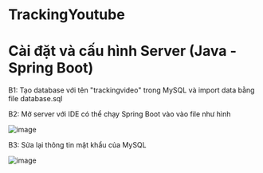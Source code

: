 # TrackingYoutube

# Cài đặt và cấu hình Server (Java - Spring Boot)
B1: Tạo database với tên "trackingvideo" trong MySQL và import data bằng file database.sql

B2: Mở server với IDE có thể chạy Spring Boot vào vào file như hình

![image](https://github.com/NguyenMinhNhat82/TrackingYoutube/assets/87330366/7b43f2b0-868c-4510-8b81-2f12dbbd3dba)

B3: Sửa lại thông tin mật khẩu của MySQL

![image](https://github.com/NguyenMinhNhat82/TrackingYoutube/assets/87330366/90c1e7dc-e994-48c8-8503-17288a8b62af)


